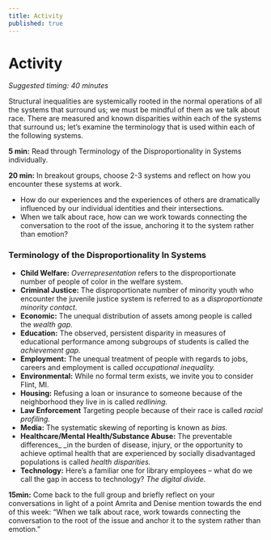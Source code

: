 ```yaml
---
title: Activity
published: true
---
```



# Activity
_Suggested timing: 40 minutes_

Structural inequalities are systemically rooted in the normal operations of all the systems that surround us; we must be mindful of them as we talk about race. There are measured and known disparities within each of the systems that surround us; let’s examine the terminology that is used within each of the following systems.

**5 min:** Read through Terminology of the Disproportionality in Systems individually.

**20 min:** In breakout groups, choose 2-3 systems and reflect on how you encounter these systems at work.
*   How do our experiences and the experiences of others are dramatically influenced by our individual identities and their intersections.
*   When we talk about race, how can we work towards connecting the conversation to the root of the issue, anchoring it to the system rather than emotion?


### Terminology of the Disproportionality In Systems
*   **Child Welfare:** _Overrepresentation_ refers to the disproportionate number of people of color in the welfare system.
*   **Criminal Justice:** The disproportionate number of minority youth who encounter the juvenile justice system is referred to as a _disproportionate minority contact._
*   **Economic:** The unequal distribution of assets among people is called the _wealth gap._
*   **Education:** The observed, persistent disparity in measures of educational performance among subgroups of students is called the _achievement gap._
*   **Employment:** The unequal treatment of people with regards to jobs, careers and employment is called _occupational inequality._
*   **Environmental:** While no formal term exists, we invite you to consider Flint, MI.
*   **Housing:** Refusing a loan or insurance to someone because of the neighborhood they live in is called _redlining._
*   **Law Enforcement** Targeting people because of their race is called _racial profiling._
*   **Media:** The systematic skewing of reporting is known as _bias._
*   **Healthcare/Mental Health/Substance Abuse:** The preventable differences_ _in the burden of disease, injury, or the opportunity to achieve optimal health that are experienced by socially disadvantaged populations is called _health disparities._
*   **Technology:** Here’s a familiar one for library employees – what do we call the gap in access to technology? _The digital divide._

**15min:** Come back to the full group and briefly reflect on your conversations in light of a point Amrita and Denise mention towards the end of this week: “When we talk about race, work towards connecting the conversation to the root of the issue and anchor it to the system rather than emotion.”